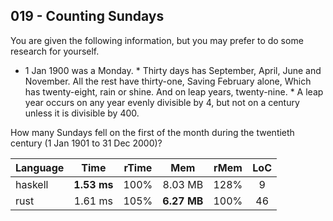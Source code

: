 019 - Counting Sundays
----------------------

You are given the following information, but you may prefer to do some research
for yourself.

* 1 Jan 1900 was a Monday. * Thirty days has September,   April, June and
November.   All the rest have thirty-one,   Saving February alone,   Which has
twenty-eight, rain or shine.   And on leap years, twenty-nine. * A leap year
occurs on any year evenly divisible by 4, but not on a century unless it is
divisible by 400.

How many Sundays fell on the first of the month during the twentieth century (1
Jan 1901 to 31 Dec 2000)?

Language | Time | rTime | Mem | rMem | LoC
--- | :---: | :---: | :---: | :---: | :---:
haskell | **1.53 ms** | 100% | 8.03 MB | 128% | 9
rust | 1.61 ms | 105% | **6.27 MB** | 100% | 46
